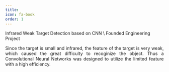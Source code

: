 ```yaml
---
title: 
icon: fa-book
order: 1
---
```


Infrared Weak Target Detection based on CNN \\
Founded Engineering Project

<p style="text-align:justify">
Since the target is small and infrared, the feature of the target is very weak, which caused the great difficulty to recoginize the object. Thus a Convolutional Neural Networks was designed to utilize the limited feature with a high efficiency.
</p>



